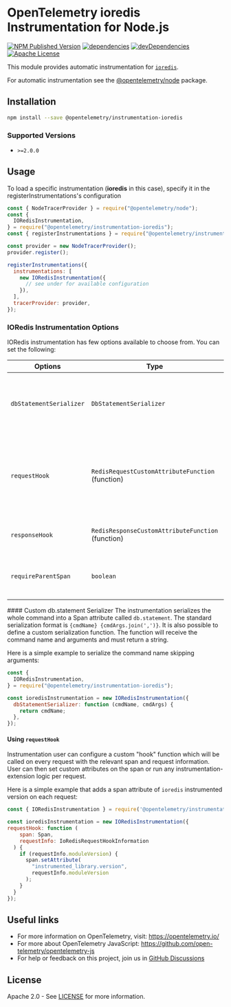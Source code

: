 # OpenTelemetry ioredis Instrumentation for Node.js

[![NPM Published Version][npm-img]][npm-url]
[![dependencies][dependencies-image]][dependencies-url]
[![devDependencies][devdependencies-image]][devdependencies-url]
[![Apache License][license-image]][license-image]

This module provides automatic instrumentation for [`ioredis`](https://github.com/luin/ioredis).

For automatic instrumentation see the
[@opentelemetry/node](https://github.com/open-telemetry/opentelemetry-js/tree/main/packages/opentelemetry-node) package.

## Installation

```sh
npm install --save @opentelemetry/instrumentation-ioredis
```

### Supported Versions

- `>=2.0.0`

## Usage

To load a specific instrumentation (**ioredis** in this case), specify it in the registerInstrumentations's configuration

```javascript
const { NodeTracerProvider } = require("@opentelemetry/node");
const {
  IORedisInstrumentation,
} = require("@opentelemetry/instrumentation-ioredis");
const { registerInstrumentations } = require("@opentelemetry/instrumentation");

const provider = new NodeTracerProvider();
provider.register();

registerInstrumentations({
  instrumentations: [
    new IORedisInstrumentation({
      // see under for available configuration
    }),
  ],
  tracerProvider: provider,
});
```

### IORedis Instrumentation Options

IORedis instrumentation has few options available to choose from. You can set the following:

| Options                 | Type                                              | Description                                                                                                       |
| ----------------------- | ------------------------------------------------- | ----------------------------------------------------------------------------------------------------------------- |
| `dbStatementSerializer` | `DbStatementSerializer`                           | IORedis instrumentation will serialize db.statement using the specified function.                                 |
| `requestHook`           | `RedisRequestCustomAttributeFunction` (function)  | Function for adding custom attributes on db request. Receives params: `span, { moduleVersion, cmdName, cmdArgs }` |
| `responseHook`          | `RedisResponseCustomAttributeFunction` (function) | Function for adding custom attributes on db response                                                              |
| `requireParentSpan`     | `boolean`                                         | Require parent to create ioredis span, default when unset is true                                                 |

#### Custom db.statement Serializer
The instrumentation serializes the whole command into a Span attribute called `db.statement`. The standard serialization format is `{cmdName} {cmdArgs.join(',')}`.
It is also possible to define a custom serialization function. The function will receive the command name and arguments and must return a string.

Here is a simple example to serialize the command name skipping arguments:

```javascript
const {
  IORedisInstrumentation,
} = require("@opentelemetry/instrumentation-ioredis");

const ioredisInstrumentation = new IORedisInstrumentation({
  dbStatementSerializer: function (cmdName, cmdArgs) {
    return cmdName;
  },
});
```

#### Using `requestHook`

Instrumentation user can configure a custom "hook" function which will be called on every request with the relevant span and request information. User can then set custom attributes on the span or run any instrumentation-extension logic per request.

Here is a simple example that adds a span attribute of `ioredis` instrumented version on each request:

```javascript
const { IORedisInstrumentation } = require('@opentelemetry/instrumentation-ioredis');

const ioredisInstrumentation = new IORedisInstrumentation({
requestHook: function (
    span: Span,
    requestInfo: IoRedisRequestHookInformation
  ) {
    if (requestInfo.moduleVersion) {
      span.setAttribute(
        "instrumented_library.version",
        requestInfo.moduleVersion
      );
    }
  }
});

```

## Useful links

- For more information on OpenTelemetry, visit: <https://opentelemetry.io/>
- For more about OpenTelemetry JavaScript: <https://github.com/open-telemetry/opentelemetry-js>
- For help or feedback on this project, join us in [GitHub Discussions][discussions-url]

## License

Apache 2.0 - See [LICENSE][license-url] for more information.

[discussions-url]: https://github.com/open-telemetry/opentelemetry-js/discussions
[license-url]: https://github.com/open-telemetry/opentelemetry-js-contrib/blob/main/LICENSE
[license-image]: https://img.shields.io/badge/license-Apache_2.0-green.svg?style=flat
[dependencies-image]: https://status.david-dm.org/gh/open-telemetry/opentelemetry-js-contrib.svg?path=plugins%2Fnode%2Fopentelemetry-instrumentation-ioredis
[dependencies-url]: https://david-dm.org/open-telemetry/opentelemetry-js-contrib?path=plugins%2Fnode%2Fopentelemetry-instrumentation-ioredis
[devdependencies-image]: https://status.david-dm.org/gh/open-telemetry/opentelemetry-js-contrib.svg?path=plugins%2Fnode%2Fopentelemetry-instrumentation-ioredis&type=dev
[devdependencies-url]: https://david-dm.org/open-telemetry/opentelemetry-js-contrib?path=plugins%2Fnode%2Fopentelemetry-instrumentation-ioredis&type=dev
[npm-url]: https://www.npmjs.com/package/@opentelemetry/instrumentation-ioredis
[npm-img]: https://badge.fury.io/js/%40opentelemetry%2Finstrumentation-ioredis.svg
